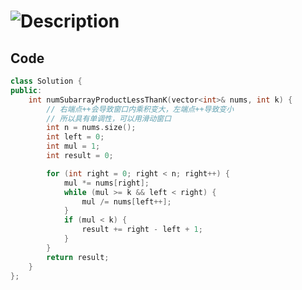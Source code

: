 # ![Description](https://leetcode.cn/problems/subarray-product-less-than-k/description/)

## Code

```Cpp
class Solution {
public:
    int numSubarrayProductLessThanK(vector<int>& nums, int k) {
        // 右端点++会导致窗口内乘积变大，左端点++导致变小
        // 所以具有单调性，可以用滑动窗口
        int n = nums.size();
        int left = 0;
        int mul = 1;
        int result = 0;

        for (int right = 0; right < n; right++) {
            mul *= nums[right];
            while (mul >= k && left < right) {
                mul /= nums[left++];
            }
            if (mul < k) {
                result += right - left + 1;
            }
        }
        return result;
    }
};
```
```

